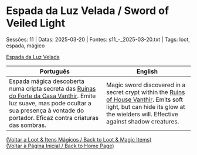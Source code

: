 
# Espada da Luz Velada / Sword of Veiled Light

Sessões: 11 | Datas: 2025-03-20 | Fontes: s11_-_2025-03-20.txt | Tags: loot, espada, mágico

[Espada da Luz Velada](espada_luz_velada.png)

| Português | English |
|-----------|---------|
| Espada mágica descoberta numa cripta secreta das [Ruínas do Forte da Casa Vanthir](ruinas_do_forte_da_casa_vanthir.md). Emite luz suave, mas pode ocultar a sua presença à vontade do portador. Eficaz contra criaturas das sombras. | Magic sword discovered in a secret crypt within the [Ruins of House Vanthir](ruinas_do_forte_da_casa_vanthir.md). Emits soft light, but can hide its glow at the wielders will. Effective against shadow creatures. |

[(Voltar a Loot & Itens Mágicos / Back to Loot & Magic Items)](loot.md)  
[(Voltar à Página Inicial / Back to Home Page)](home.md)



















